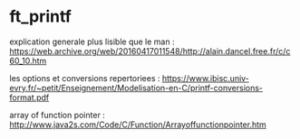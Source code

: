 # ft_printf
explication generale plus lisible que le man :
https://web.archive.org/web/20160417011548/http://alain.dancel.free.fr/c/c60_10.htm

les options et conversions repertoriees :
https://www.ibisc.univ-evry.fr/~petit/Enseignement/Modelisation-en-C/printf-conversions-format.pdf

array of function pointer : http://www.java2s.com/Code/C/Function/Arrayoffunctionpointer.htm
